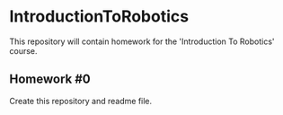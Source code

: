 # IntroductionToRobotics
This repository will contain homework for the 'Introduction To Robotics' course.
## Homework #0
Create this repository and readme file.
